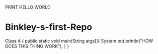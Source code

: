 PRINT HELLO WORLD
# Binkley-s-first-Repo
Class A {
public static void main(String args[]{
System.out.printIn("HOW DOES THIS THING WORK");
}
}
